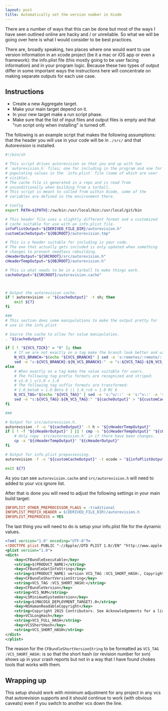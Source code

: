 ```yaml
---
layout: post
title: Automatically set the version number in Xcode
---
```


There are a number of ways that this can be done but most of the ways I have seen outlined online are hacky and / or unreliable.  So what we will be going over here is what I would consider to be best practices.

There are, broadly speaking, two places where one would want to use version information in an xcode project (be it a mac or iOS app or even a framework): the info.plist file (this mostly going to be user facing information) and in your program logic.  Because these two types of output differ in some important ways the instructions here will concentrate on making separate outputs for each use case.

## Instructions

 * Create a new Aggregate target.
 * Make your main target depend on it.
 * In your new target make a run script phase.
 * Make sure that the list of input files and output files is empty and that "run script only when installing" is turned off.

The following is an example script that makes the following assumptions: that the header you will use in your code will be in `./src/` and that Autorevision is installed.

```bash
#!/bin/sh

# This script drives autorevision so that you end up with two
# `autorevision.h` files; one for including in the program and one for
# populating values in the `info.plist` file (some of which are user
# visible).
# The cache file is generated in a repo and is read from
# unconditionally when building from a tarball.
# This script is meant to called from within Xcode, some of the
# variables are defined in the environment there.

# Config
export PATH=${PATH}:/sw/bin:/usr/local/bin:/usr/local/git/bin

# This header file uses a slightly different format and a customized
# cache suitable for use with an info.plist file.
infoPlistOutput="${DERIVED_FILE_DIR}/autorevision.h"
customCacheOutput="${OBJROOT}/autorevision.tmp"

# This is a header suitable for including is your code.
# The one that actually gets included is only updated when something
# changes to prevent needless rebuilding.
cHeaderOutput="${SRCROOT}/src/autorevision.h"
cHeaderTempOutput="${OBJROOT}/autorevision.h"

# This is what needs to be in a tarball to make things work.
cacheOutput="${SRCROOT}/autorevision.cache"



# Output the autorevision cache.
if ! autorevision -o "${cacheOutput}" -t sh; then
	exit ${?}
fi

###
# This section does some manipulations to make the output pretty for
# use in the info.plist

# Source the cache to allow for value manipulation.
. "${cacheOutput}"

if [ ! "${VCS_TICK}" = "0" ]; then
	# If we are not exactly on a tag make the branch look better and use the value for the tag too.
	N_VCS_BRANCH="$(echo "${VCS_BRANCH}" | sed -e 's:remotes/:remote/:' -e 's:master:Master:')"
	sed -e "s:${VCS_BRANCH}:${N_VCS_BRANCH}:" -e "s:${VCS_TAG}:${N_VCS_BRANCH}:" "${cacheOutput}" > "${customCacheOutput}"
else
	# When exactly on a tag make the value suitable for users.
	# The following tag prefix formats are recognized and striped:
	# v1.0 | v/1.0 = 1.0
	# The following tag suffix formats are transformed:
	# 1.0_beta6 = 1.0 Beta 6 || 1.0_rc6 = 1.0 RC 6
	N_VCS_TAG="$(echo "${VCS_TAG}" | sed -e 's:^v/::' -e 's:^v::' -e 's:_beta: Beta :' -e 's:_rc: RC :')"
	sed -e "s:${VCS_TAG}:${N_VCS_TAG}:" "${cacheOutput}" > "${customCacheOutput}"
fi

###

# Output for src/autorevision.h.
autorevision -f -o "${cacheOutput}" -t h > "${cHeaderTempOutput}"
if [ ! -f "${cHeaderOutput}" ] || ! cmp -s "${cHeaderTempOutput}" "${cHeaderOutput}"; then
	# Only copy `src/autorevision.h` in if there have been changes.
	cp -a "${cHeaderTempOutput}" "${cHeaderOutput}"
fi

# Output for info.plist prepossessing.
autorevision -f -o "${customCacheOutput}" -t xcode > "${infoPlistOutput}"

exit ${?}
```
As you can see `autorevision.cache` and `src/autorevision.h` will need to added to your vcs ignore list.


After that is done you will need to adjust the following settings in your main build target:

```ini
INFOPLIST_OTHER_PREPROCESSOR_FLAGS = -traditional
INFOPLIST_PREFIX_HEADER = $(DERIVED_FILE_DIR)/autorevision.h
INFOPLIST_PREPROCESS = YES
```


The last thing you will need to do is setup your info.plist file for the dynamic values.

```xml
<?xml version="1.0" encoding="UTF-8"?>
<!DOCTYPE plist PUBLIC "-//Apple//DTD PLIST 1.0//EN" "http://www.apple.com/DTDs/PropertyList-1.0.dtd">
<plist version="1.0">
<dict>
	<key>CFBundleExecutable</key>
	<string>$(PRODUCT_NAME)</string>
	<key>CFBundleGetInfoString</key>
	<string>$(PRODUCT_NAME) version VCS_TAG :VCS_SHORT_HASH:, Copyright 2015 Contributors. See Acknowledgements for a list of contributors.</string>
	<key>CFBundleShortVersionString</key>
	<string>VCS_TAG :VCS_SHORT_HASH:</string>
	<key>CFBundleVersion</key>
	<string>VCS_NUM</string>
	<key>LSMinimumSystemVersion</key>
	<string>$(MACOSX_DEPLOYMENT_TARGET).0</string>
	<key>NSHumanReadableCopyright</key>
	<string>Copyright 2015 Contributors. See Acknowledgements for a list of contributors.</string>
	<key>VCSLongHash</key>
	<string>VCS_FULL_HASH</string>
	<key>VCSShortHash</key>
	<string>VCS_SHORT_HASH</string>
</dict>
</plist>
```
The reason for the `CFBundleShortVersionString` to be formatted as `VCS_TAG :VCS_SHORT_HASH:` is so that the short hash (or revision number for svn) shows up in your crash reports but not in a way that I have found chokes tools that works with them.

## Wrapping up

This setup should work with minimum adjustment for any project in any vcs that autorevision supports and it should continue to work (with obvious caveats) even if you switch to another vcs down the line.
